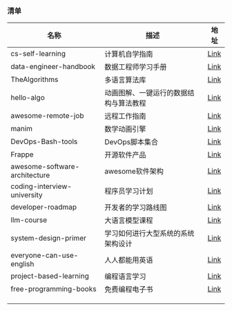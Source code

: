 ### 清单

| 名称                            | 描述                  | 地址                                                                    |
| ----------------------------- | ------------------- | --------------------------------------------------------------------- |
| cs-self-learning              | 计算机自学指南             | [Link](https://github.com/PKUFlyingPig/cs-self-learning)              |
| data-engineer-handbook        | 数据工程师学习手册           | [Link](https://github.com/DataExpert-io/data-engineer-handbook)       |
| TheAlgorithms                 | 多语言算法库              | [Link](https://github.com/TheAlgorithms)                              |
| hello-algo                    | 动画图解、一键运行的数据结构与算法教程 | [Link](https://github.com/krahets/hello-algo)                         |
| awesome-remote-job            | 远程工作指南              | [Link](https://github.com/lukasz-madon/awesome-remote-job)            |
| manim                         | 数学动画引擎              | [Link](https://github.com/ManimCommunity/manim)                       |
| DevOps-Bash-tools             | DevOps脚本集合          | [Link](https://github.com/HariSekhon/DevOps-Bash-tools)               |
| Frappe                        | 开源软件产品              | [Link](https://github.com/frappe)                                     |
| awesome-software-architecture | awesome软件架构         | [Link](https://github.com/mehdihadeli/awesome-software-architecture)  |
| coding-interview-university   | 程序员学习计划             | [Link](https://github.com/jwasham/coding-interview-university)        |
| developer-roadmap             | 开发者的学习路线图           | [Link](https://github.com/kamranahmedse/developer-roadmap)            |
| llm-course                    | 大语言模型课程             | [Link](https://github.com/mlabonne/llm-course)                        |
| system-design-primer          | 学习如何进行大型系统的系统架构设计   | [Link](https://github.com/donnemartin/system-design-primer)           |
| everyone-can-use-english      | 人人都能用英语             | [Link](https://github.com/xiaolai/everyone-can-use-english)           |
| project-based-learning        | 编程语言学习              | [Link](https://github.com/practical-tutorials/project-based-learning) |
| free-programming-books        | 免费编程电子书             | [Link](https://github.com/EbookFoundation/free-programming-books)     |
|                               |                     |                                                                       |
|                               |                     |                                                                       |
|                               |                     |                                                                       |
